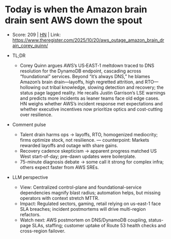 # Today is when the Amazon brain drain sent AWS down the spout

- Score: 209 | [HN](https://news.ycombinator.com/item?id=45649178) | Link: https://www.theregister.com/2025/10/20/aws_outage_amazon_brain_drain_corey_quinn/

- TL;DR
  - Corey Quinn argues AWS’s US‑EAST‑1 meltdown traced to DNS resolution for the DynamoDB endpoint, cascading across “foundational” services. Beyond “it’s always DNS,” he blames Amazon’s brain drain—layoffs, high regretted attrition, and RTO—hollowing out tribal knowledge, slowing detection and recovery; the status page lagged reality. He recalls Justin Garrison’s LSE warnings and predicts more incidents as leaner teams face old edge cases. HN weighs whether AWS’s incident response met expectations and whether executive incentives now prioritize optics and cost-cutting over resilience.

- Comment pulse
  - Talent drain harms ops → layoffs, RTO, homogenized mediocrity; firms optimize stock, not resilience. — counterpoint: Markets rewarded layoffs and outage with share gains.
  - Recovery cadence skepticism → apparent progress matched US West start-of-day; pre-dawn updates were boilerplate.
  - 75-minute diagnosis debate → some call it strong for complex infra; others expect faster from AWS SREs.

- LLM perspective
  - View: Centralized control-plane and foundational-service dependencies magnify blast radius; automation helps, but missing operators with context stretch MTTR.
  - Impact: Regulated sectors, gaming, retail relying on us-east-1 face SLA breaches; incident postmortems will drive multi-region refactors.
  - Watch next: AWS postmortem on DNS/DynamoDB coupling, status-page SLAs, staffing; customer uptake of Route 53 health checks and cross-region failover.
